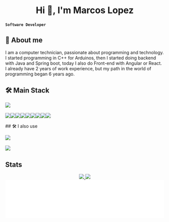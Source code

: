 <h1 align="center">Hi 👋, I'm Marcos Lopez</h1>

**`Software Developer`**
## 🚀 About me
I am a computer technician, passionate about programming and technology. I started programming in C++ for Arduinos, then I started doing backend with Java and Spring boot, today I also do Front-end with Angular or React. I already have 2 years of work experience, but my path in the world of programming began 6 years ago.


## 🛠 Main Stack
<p user-select="none" align="left">
   <a href="#" rel="noreferrer"> <img src="https://skillicons.dev/icons?i=spring,angular,react,ts,java,mysql"/> </a>
</p>

<div style="display: flex; align-items: center;">
  <img height="32" src="https://cdn.simpleicons.org/react/61DAFB?viewbox=auto" />
  <img height="32" src="https://cdn.simpleicons.org/tailwindcss/06B6D4?viewbox=auto" />
  <img height="32" src="https://cdn.simpleicons.org/axios/5A29E4?viewbox=auto" />
  <img height="32" src="https://cdn.simpleicons.org/radixui/161618?viewbox=auto" />
  <img height="32" src="https://cdn.simpleicons.org/zod/3E67B1?viewbox=auto" />
  <img height="32" src="https://cdn.simpleicons.org/eslint/4B32C3?viewbox=auto" />
  <img height="32" src="https://cdn.simpleicons.org/prettier/F7B93E?viewbox=auto" />
  <img height="32" src="https://cdn.simpleicons.org/vite/646CFF?viewbox=auto" />
  <img height="32" src="https://cdn.simpleicons.org/socketio/010101?viewbox=auto" />
</div>
## 🛠 I also use
<p align="left"> 
   <a href="#" rel="noreferrer"> <img src="https://skillicons.dev/icons?i=kafka,tailwind,html,css,js,cpp,reactivex"/> </a>
</p>
<p align="left"> 
   <a href="#" rel="noreferrer"> <img src="https://skillicons.dev/icons?i=linux,docker,git,postman,idea,vscode,maven,figma"/> </a>
</p>

## Stats

<div align="center">
  <a href="https://github.com/MarcossIC">
  <img height="180em" src="https://github-readme-stats.vercel.app/api?username=marcossIC&show_icons=true&theme=gruvbox&include_all_commits=true&count_private=true&border_color=5c5c5c"/>
  <img height="180em" src="https://github-readme-stats.vercel.app/api/top-langs/?username=marcossIC&layout=compact&langs_count=7&theme=gruvbox&border_color=5c5c5c"/>
</div>

<img height="120" alt="Gracias por la visita" width="100%" src="https://raw.githubusercontent.com/MarcossIC/MarcossIC/2920ef0652b5e52e779dd9a6d974df7d2e450e0a/thxyw.svg" />
